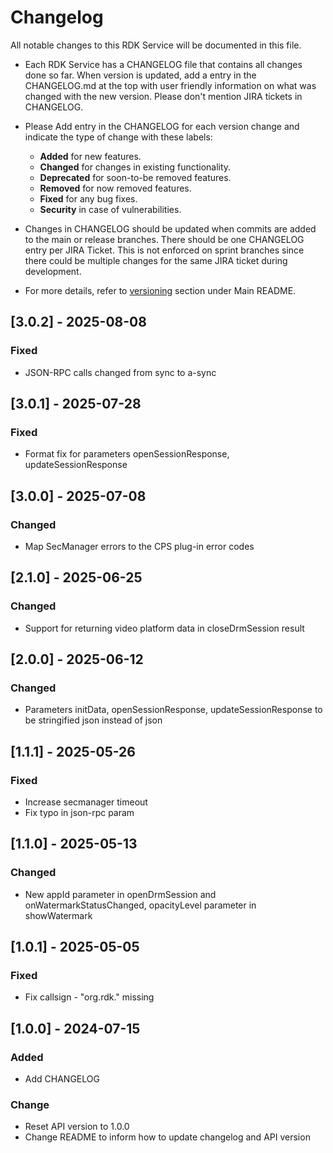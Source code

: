# Changelog

All notable changes to this RDK Service will be documented in this file.

* Each RDK Service has a CHANGELOG file that contains all changes done so far. When version is updated, add a entry in the CHANGELOG.md at the top with user friendly information on what was changed with the new version. Please don't mention JIRA tickets in CHANGELOG.

* Please Add entry in the CHANGELOG for each version change and indicate the type of change with these labels:
    * **Added** for new features.
    * **Changed** for changes in existing functionality.
    * **Deprecated** for soon-to-be removed features.
    * **Removed** for now removed features.
    * **Fixed** for any bug fixes.
    * **Security** in case of vulnerabilities.

* Changes in CHANGELOG should be updated when commits are added to the main or release branches. There should be one CHANGELOG entry per JIRA Ticket. This is not enforced on sprint branches since there could be multiple changes for the same JIRA ticket during development.

* For more details, refer to [versioning](https://github.com/rdkcentral/rdkservices#versioning) section under Main README.

## [3.0.2] - 2025-08-08
### Fixed
- JSON-RPC calls changed from sync to a-sync

## [3.0.1] - 2025-07-28
### Fixed
- Format fix for parameters openSessionResponse, updateSessionResponse

## [3.0.0] - 2025-07-08
### Changed
- Map SecManager errors to the CPS plug-in error codes

## [2.1.0] - 2025-06-25
### Changed
- Support for returning video platform data in closeDrmSession result

## [2.0.0] - 2025-06-12
### Changed
- Parameters initData, openSessionResponse, updateSessionResponse to be stringified json instead of json

## [1.1.1] - 2025-05-26
### Fixed
- Increase secmanager timeout
- Fix typo in json-rpc param

## [1.1.0] - 2025-05-13
### Changed
- New appId parameter in openDrmSession and onWatermarkStatusChanged, opacityLevel parameter in showWatermark

## [1.0.1] - 2025-05-05
### Fixed
- Fix callsign - "org.rdk." missing

## [1.0.0] - 2024-07-15
### Added
- Add CHANGELOG

### Change
- Reset API version to 1.0.0
- Change README to inform how to update changelog and API version
